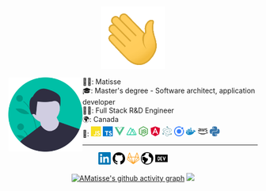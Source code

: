 <div align="center">
    <img src="https://github.com/AMatisse/AMatisse/blob/master/assets/hi.gif" width="130px" alt="Hi gif">
<div>
<div>
    <img align="left" src="https://github.com/AMatisse/AMatisse/blob/master/assets/male_avatar.svg" width="150">
    <p align="left" height="230px">
        🙋‍♂️: Matisse<br />
        🎓: Master's degree - Software architect, application developer<br />
        👨‍💻: Full Stack R&D Engineer<br />
        🌍: Canada<br />
        🔨: <img src="https://github.com/AMatisse/AMatisse/blob/master/assets/javascript.svg" alt="JavaScript" width="20px">
        <img src="https://github.com/AMatisse/AMatisse/blob/master/assets/typescript.svg" alt="TypeScript" width="20px">
        <img src="https://github.com/AMatisse/AMatisse/blob/master/assets/vue-dot-js.svg" alt="VueJS" width="20px">
        <img src="https://github.com/AMatisse/AMatisse/blob/master/assets/nuxt-dot-js.svg" alt="Nuxt" width="20px">
        <img src="https://github.com/AMatisse/AMatisse/blob/master/assets/node-dot-js.svg" alt="Node.js" width="20px">
        <img src="https://github.com/AMatisse/AMatisse/blob/master/assets/angular.svg" alt="Angular" width="20px">
        <img src="https://github.com/AMatisse/AMatisse/blob/master/assets/electron.svg" alt="Electron" width="20px">
        <img src="https://github.com/AMatisse/AMatisse/blob/master/assets/ionic.svg" alt="Ionic" width="20px">
        <img src="https://github.com/AMatisse/AMatisse/blob/master/assets/docker.svg" alt="Docker" width="20px">
        <img src="https://github.com/AMatisse/AMatisse/blob/master/assets/amazonaws.svg" alt="AWS" width="20px">
        <img src="https://github.com/AMatisse/AMatisse/blob/master/assets/python.svg" alt="Python" width="20px">
    </p>
</div>
<hr />
<p align="center">
    <a href="https://www.linkedin.com/in/matisse-aubry" alt="LinkedIn"><img src="https://github.com/AMatisse/AMatisse/blob/master/assets/linkedin.svg" width="25px"></a>
    <a href="https://github.com/AMatisse" alt="GitHub"><img src="https://github.com/AMatisse/AMatisse/blob/master/assets/github.svg" width="25px"></a>
    <a href="https://gitlab.com/maubry" alt="GitLab"><img src="https://github.com/AMatisse/AMatisse/blob/master/assets/gitlab.svg" width="25px"></a>
    <a href="https://amatisse.dev/" alt="Portfolio"><img src="https://github.com/AMatisse/AMatisse/blob/master/assets/earth.svg" width="25px"></a>
    <a href="https://dev.to/amatisse" alt="Dev.to"><img src="https://github.com/AMatisse/AMatisse/blob/master/assets/devdotto.svg" width="25px"></a>
</p>
    
[![AMatisse's github activity graph](https://github-readme-activity-graph.vercel.app/graph?username=amatisse&radius=16&theme=vue&hide_border=true)](https://github.com/AMatisse)
![](https://komarev.com/ghpvc/?username=AMatisse&color=40B883&style=flat&label=%20👀%20)
